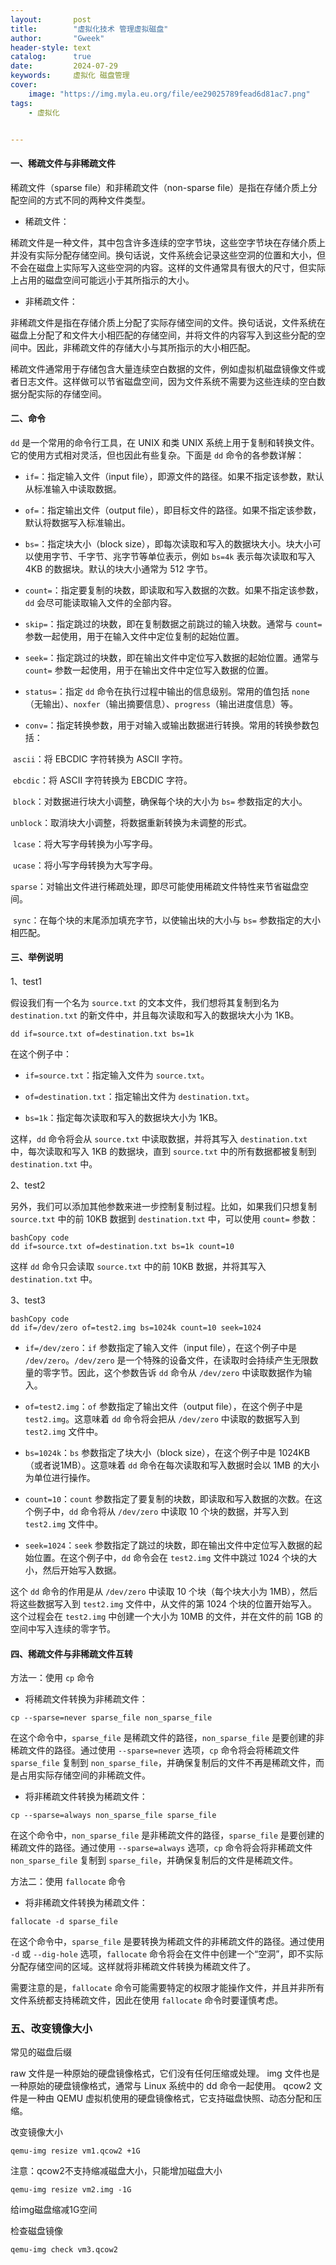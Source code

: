 ```yaml
---
layout:       post
title:        "虚拟化技术 管理虚拟磁盘"
author:       "Gweek"
header-style: text
catalog:      true
date:         2024-07-29
keywords:     虚拟化 磁盘管理
cover:
    image: "https://img.myla.eu.org/file/ee29025789fead6d81ac7.png"
tags:
    - 虚拟化


---
```


#### 一、稀疏文件与非稀疏文件

稀疏文件（sparse file）和非稀疏文件（non-sparse file）是指在存储介质上分配空间的方式不同的两种文件类型。

- 稀疏文件：

稀疏文件是一种文件，其中包含许多连续的空字节块，这些空字节块在存储介质上并没有实际分配存储空间。换句话说，文件系统会记录这些空洞的位置和大小，但不会在磁盘上实际写入这些空洞的内容。这样的文件通常具有很大的尺寸，但实际上占用的磁盘空间可能远小于其所指示的大小。

- 非稀疏文件：

非稀疏文件是指在存储介质上分配了实际存储空间的文件。换句话说，文件系统在磁盘上分配了和文件大小相匹配的存储空间，并将文件的内容写入到这些分配的空间中。因此，非稀疏文件的存储大小与其所指示的大小相匹配。

稀疏文件通常用于存储包含大量连续空白数据的文件，例如虚拟机磁盘镜像文件或者日志文件。这样做可以节省磁盘空间，因为文件系统不需要为这些连续的空白数据分配实际的存储空间。

#### 二、命令

`dd` 是一个常用的命令行工具，在 UNIX 和类 UNIX 系统上用于复制和转换文件。它的使用方式相对灵活，但也因此有些复杂。下面是 `dd` 命令的各参数详解：

- `if=`：指定输入文件（input file），即源文件的路径。如果不指定该参数，默认从标准输入中读取数据。

- `of=`：指定输出文件（output file），即目标文件的路径。如果不指定该参数，默认将数据写入标准输出。

- `bs=`：指定块大小（block size），即每次读取和写入的数据块大小。块大小可以使用字节、千字节、兆字节等单位表示，例如 `bs=4k` 表示每次读取和写入 4KB 的数据块。默认的块大小通常为 512 字节。

- `count=`：指定要复制的块数，即读取和写入数据的次数。如果不指定该参数，`dd` 会尽可能读取输入文件的全部内容。

- `skip=`：指定跳过的块数，即在复制数据之前跳过的输入块数。通常与 `count=` 参数一起使用，用于在输入文件中定位复制的起始位置。

- `seek=`：指定跳过的块数，即在输出文件中定位写入数据的起始位置。通常与 `count=` 参数一起使用，用于在输出文件中定位写入数据的位置。

- `status=`：指定 `dd` 命令在执行过程中输出的信息级别。常用的值包括 `none`（无输出）、`noxfer`（输出摘要信息）、`progress`（输出进度信息）等。

- `conv=`：指定转换参数，用于对输入或输出数据进行转换。常用的转换参数包括：

​	`ascii`：将 EBCDIC 字符转换为 ASCII 字符。

​	`ebcdic`：将 ASCII 字符转换为 EBCDIC 字符。

​	`block`：对数据进行块大小调整，确保每个块的大小为 `bs=` 参数指定的大小。

​	`unblock`：取消块大小调整，将数据重新转换为未调整的形式。

​	`lcase`：将大写字母转换为小写字母。

​	`ucase`：将小写字母转换为大写字母。

​	`sparse`：对输出文件进行稀疏处理，即尽可能使用稀疏文件特性来节省磁盘空间。

​	`sync`：在每个块的末尾添加填充字节，以使输出块的大小与 `bs=` 参数指定的大小相匹配。

#### 三、举例说明

1、test1

假设我们有一个名为 `source.txt` 的文本文件，我们想将其复制到名为 `destination.txt` 的新文件中，并且每次读取和写入的数据块大小为 1KB。

```shell
dd if=source.txt of=destination.txt bs=1k
```

在这个例子中：

- `if=source.txt`：指定输入文件为 `source.txt`。

- `of=destination.txt`：指定输出文件为 `destination.txt`。

- `bs=1k`：指定每次读取和写入的数据块大小为 1KB。

这样，`dd` 命令将会从 `source.txt` 中读取数据，并将其写入 `destination.txt` 中，每次读取和写入 1KB 的数据块，直到 `source.txt` 中的所有数据都被复制到 `destination.txt` 中。

2、test2

另外，我们可以添加其他参数来进一步控制复制过程。比如，如果我们只想复制 `source.txt` 中的前 10KB 数据到 `destination.txt` 中，可以使用 `count=` 参数：

```shell
bashCopy code
dd if=source.txt of=destination.txt bs=1k count=10
```

这样 `dd` 命令只会读取 `source.txt` 中的前 10KB 数据，并将其写入 `destination.txt` 中。

3、test3

```shell
bashCopy code
dd if=/dev/zero of=test2.img bs=1024k count=10 seek=1024
```

- `if=/dev/zero`：`if` 参数指定了输入文件（input file），在这个例子中是 `/dev/zero`。`/dev/zero` 是一个特殊的设备文件，在读取时会持续产生无限数量的零字节。因此，这个参数告诉 `dd` 命令从 `/dev/zero` 中读取数据作为输入。

- `of=test2.img`：`of` 参数指定了输出文件（output file），在这个例子中是 `test2.img`。这意味着 `dd` 命令将会把从 `/dev/zero` 中读取的数据写入到 `test2.img` 文件中。

- `bs=1024k`：`bs` 参数指定了块大小（block size），在这个例子中是 1024KB（或者说1MB）。这意味着 `dd` 命令在每次读取和写入数据时会以 1MB 的大小为单位进行操作。

- `count=10`：`count` 参数指定了要复制的块数，即读取和写入数据的次数。在这个例子中，`dd` 命令将从 `/dev/zero` 中读取 10 个块的数据，并写入到 `test2.img` 文件中。

- `seek=1024`：`seek` 参数指定了跳过的块数，即在输出文件中定位写入数据的起始位置。在这个例子中，`dd` 命令会在 `test2.img` 文件中跳过 1024 个块的大小，然后开始写入数据。

这个 `dd` 命令的作用是从 `/dev/zero` 中读取 10 个块（每个块大小为 1MB），然后将这些数据写入到 `test2.img` 文件中，从文件的第 1024 个块的位置开始写入。这个过程会在 `test2.img` 中创建一个大小为 10MB 的文件，并在文件的前 1GB 的空间中写入连续的零字节。

#### 四、稀疏文件与非稀疏文件互转

方法一：使用 `cp` 命令

- 将稀疏文件转换为非稀疏文件：

```shell
cp --sparse=never sparse_file non_sparse_file
```

在这个命令中，`sparse_file` 是稀疏文件的路径，`non_sparse_file` 是要创建的非稀疏文件的路径。通过使用 `--sparse=never` 选项，`cp` 命令将会将稀疏文件 `sparse_file` 复制到 `non_sparse_file`，并确保复制后的文件不再是稀疏文件，而是占用实际存储空间的非稀疏文件。

- 将非稀疏文件转换为稀疏文件：

```shell
cp --sparse=always non_sparse_file sparse_file
```

在这个命令中，`non_sparse_file` 是非稀疏文件的路径，`sparse_file` 是要创建的稀疏文件的路径。通过使用 `--sparse=always` 选项，`cp` 命令将会将非稀疏文件 `non_sparse_file` 复制到 `sparse_file`，并确保复制后的文件是稀疏文件。

方法二：使用 `fallocate` 命令

- 将非稀疏文件转换为稀疏文件：

```shell
fallocate -d sparse_file
```

在这个命令中，`sparse_file` 是要转换为稀疏文件的非稀疏文件的路径。通过使用 `-d` 或 `--dig-hole` 选项，`fallocate` 命令将会在文件中创建一个“空洞”，即不实际分配存储空间的区域。这样就将非稀疏文件转换为稀疏文件了。

需要注意的是，`fallocate` 命令可能需要特定的权限才能操作文件，并且并非所有文件系统都支持稀疏文件，因此在使用 `fallocate` 命令时要谨慎考虑。

### 五、改变镜像大小

常见的磁盘后缀

raw 文件是一种原始的硬盘镜像格式，它们没有任何压缩或处理。 img 文件也是一种原始的硬盘镜像格式，通常与 Linux 系统中的 dd 命令一起使用。 qcow2 文件是一种由 QEMU 虚拟机使用的硬盘镜像格式，它支持磁盘快照、动态分配和压缩。

改变镜像大小

```
qemu-img resize vm1.qcow2 +1G
```

注意：qcow2不支持缩减磁盘大小，只能增加磁盘大小

```
qemu-img resize vm2.img -1G
```

给img磁盘缩减1G空间

检查磁盘镜像

```
qemu-img check vm3.qcow2
```
